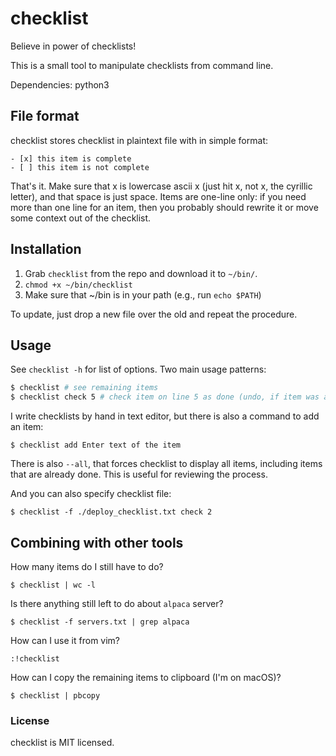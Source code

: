 # checklist

Believe in power of checklists!

This is a small tool to manipulate
checklists from command line.

Dependencies: python3

## File format

checklist stores checklist in plaintext file with in simple format:

```
- [x] this item is complete
- [ ] this item is not complete
```

That's it. Make sure that x is lowercase ascii x (just hit x, not х, the cyrillic letter),
and that space is just space. Items are one-line only: if you need more than one line for an
item, then you probably should rewrite it or move some context out of the checklist.

## Installation

1. Grab `checklist` from the repo and download it to `~/bin/`.
2. `chmod +x ~/bin/checklist`
3. Make sure that ~/bin is in your path (e.g., run `echo $PATH`)

To update, just drop a new file over the old and repeat the procedure.

## Usage

See `checklist -h` for list of options. Two main usage patterns:

```sh
$ checklist # see remaining items
$ checklist check 5 # check item on line 5 as done (undo, if item was already done)
```

I write checklists by hand in text editor, but there is also a command to add an item:

```
$ checklist add Enter text of the item
```

There is also `--all`, that forces checklist to display all items, including items that
are already done. This is useful for reviewing the process.

And you can also specify checklist file:

```
$ checklist -f ./deploy_checklist.txt check 2
```

## Combining with other tools

How many items do I still have to do?

```
$ checklist | wc -l
```

Is there anything still left to do about `alpaca` server?

```
$ checklist -f servers.txt | grep alpaca
```

How can I use it from vim?

```
:!checklist
```

How can I copy the remaining items to clipboard (I'm on macOS)?

```
$ checklist | pbcopy
```

### License

checklist is MIT licensed.

